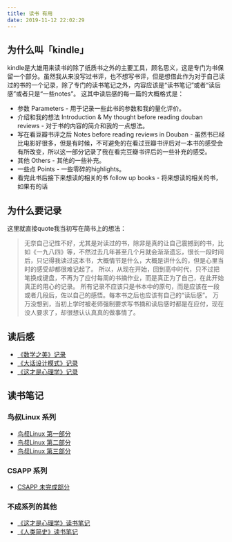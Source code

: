 ```yaml
---
title: 读书 有用
date: 2019-11-12 22:02:29
---
```


<!-- more -->

## 为什么叫「kindle」

kindle是大雄用来读书的除了纸质书之外的主要工具，顾名思义，这是专门为书保留一个部分。虽然我从来没写过书评，也不想写书评，但是想借此作为对于自己读过的书的一个记录，除了专门的读书笔记之外，内容应该是“读书笔记”或者“读后感”或者只是“一些notes”。
这其中读后感的每一篇的大概格式是：
* 参数 Parameters - 用于记录一些此书的参数和我的量化评价。
* 介绍和我的想法 Introduction & My thought before reading douban reviews - 对于书的内容的简介和我的一点想法。
* 写在看豆瓣书评之后 Notes before reading reviews in Douban - 虽然书已经比电影好很多，但是有时候，不可避免的在看过豆瓣书评后对一本书的感受会有所改变，所以这一部分记录了我在看完豆瓣书评后的一些补充的感受。
* 其他 Others - 其他的一些补充。
* 一些点 Points - 一些零碎的highlights。
* 看完此书后接下来想读的相关的书 follow up books - 将来想读的相关的书，如果有的话

## 为什么要记录
这里就直接quote我当初写在简书上的想法：
> 无奈自己记性不好，尤其是对读过的书，除非是真的让自己震撼到的书，比如《一九八四》等，不然过去几年甚至几个月就会渐渐遗忘，很长一段时间后，只记得我读过这本书，大概情节是什么，大概是讲什么的，但是心里当时的感受却都很难记起了。
所以，从现在开始，回到高中时代，只不过把笔换成键盘，不再为了应付每周的书摘作业，而是真正为了自己，在此开始真正的用心的记录。
所有记录不应该只是书本中的原句，而是应该在一段或者几段后，佐以自己的感悟。每本书之后也应该有自己的“读后感”。
万万没想到，当初上学时被老师强制要求写书摘和读后感时都是在应付，现在没人要求了，却很想认认真真的做事情了。



## 读后感
* [《数学之美》记录](/2020/01/11/读后感-数学之美)
* [《大话设计模式》记录](/2020/01/11/读后感-大话设计模式/)
* [《这才是心理学》记录](/2019/12/04/读后感-这就是心理学/)

## 读书笔记
### 鸟叔Linux 系列
* [鸟叔Linux 第一部分](/2020/03/30/笔记-Linux-part-1/)
* [鸟叔Linux 第二部分](/2020/04/03/笔记-Linux-part-2/)
* [鸟叔Linux 第三部分](/2020/04/04/笔记-Linux-part-3/)

### CSAPP 系列
* [CSAPP 未完成部分](/2020/03/29/笔记-csapp/)

### 不成系列的其他
* [《这才是心理学》读书笔记](/2019/12/04/笔记-这就是心理学/)
* [《人类简史》读书笔记](/2018/04/04/笔记-人类简史/)